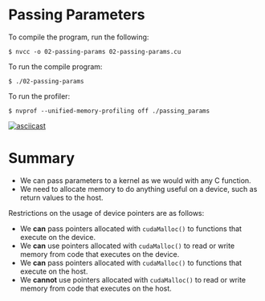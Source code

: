 # Passing Parameters

To compile the program, run the following:

`$ nvcc -o 02-passing-params 02-passing-params.cu`

To run the compile program:

`$ ./02-passing-params`

To run the profiler:

`$ nvprof --unified-memory-profiling off ./passing_params`

[![asciicast](https://asciinema.org/a/mIFzam2aaqraUV6NxtWH7zpPc.png)](https://asciinema.org/a/mIFzam2aaqraUV6NxtWH7zpPc)

# Summary

- We can pass parameters to a kernel as we would with any C function.
- We need to allocate memory to do anything useful on a device, such as return values to the host.

Restrictions on the usage of device pointers are as follows:

- We **can** pass pointers allocated with `cudaMalloc()` to functions that execute on the device.
- We **can** use pointers allocated with `cudaMalloc()` to read or write memory from code that executes on the device.
- We **can** pass pointers allocated with `cudaMalloc()` to functions that execute on the host.
- We **cannot** use pointers allocated with `cudaMalloc()` to read or write memory from code that executes on the host. 
